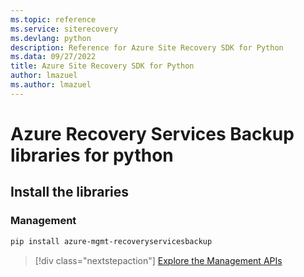 ```yaml
---
ms.topic: reference
ms.service: siterecovery
ms.devlang: python
description: Reference for Azure Site Recovery SDK for Python
ms.data: 09/27/2022
title: Azure Site Recovery SDK for Python
author: lmazuel
ms.author: lmazuel
---
```

# Azure Recovery Services Backup libraries for python

## Install the libraries


### Management

```bash
pip install azure-mgmt-recoveryservicesbackup
```
> [!div class="nextstepaction"]
> [Explore the Management APIs](/python/api/overview/azure/recoveryservicesbackup/management)
